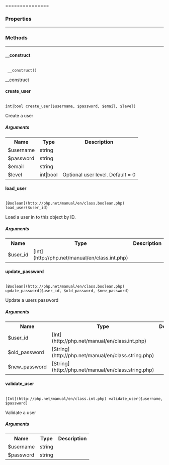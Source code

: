 ===============

### Properties
----------



### Methods
----------

#### __construct

<code>
 __construct()
</code>

__construct

#### create_user

<code>
int|bool create_user($username, $password, $email, $level)
</code>

Create a user

##### Arguments

<table>
  <tr>
    <th>Name</th><th>Type</th><th>Description</th>
  </tr><tr><td>$username</td><td>string</td><td></td></tr><tr><td>$password</td><td>string</td><td></td></tr><tr><td>$email</td><td>string</td><td></td></tr><tr><td>$level</td><td>int|bool</td><td>Optional user level. Default = 0</td></tr></table>

#### load_user

<code>
[Boolean](http://php.net/manual/en/class.boolean.php) load_user($user_id)
</code>

Load a user in to this object by ID.

##### Arguments

<table>
  <tr>
    <th>Name</th><th>Type</th><th>Description</th>
  </tr><tr><td>$user_id</td><td>[Int](http://php.net/manual/en/class.int.php)</td><td></td></tr></table>

#### update_password

<code>
[Boolean](http://php.net/manual/en/class.boolean.php) update_password($user_id, $old_password, $new_password)
</code>

Update a users password

##### Arguments

<table>
  <tr>
    <th>Name</th><th>Type</th><th>Description</th>
  </tr><tr><td>$user_id</td><td>[Int](http://php.net/manual/en/class.int.php)</td><td></td></tr><tr><td>$old_password</td><td>[String](http://php.net/manual/en/class.string.php)</td><td></td></tr><tr><td>$new_password</td><td>[String](http://php.net/manual/en/class.string.php)</td><td></td></tr></table>

#### validate_user

<code>
[Int](http://php.net/manual/en/class.int.php) validate_user($username, $password)
</code>

Validate a user

##### Arguments

<table>
  <tr>
    <th>Name</th><th>Type</th><th>Description</th>
  </tr><tr><td>$username</td><td>string</td><td></td></tr><tr><td>$password</td><td>string</td><td></td></tr></table>

